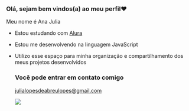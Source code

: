 ### Olá, sejam bem vindos(a) ao meu perfil❤️

Meu nome é Ana Julia
- Estou estudando com [Alura](https://www.alura.com.br/)
- Estou me desenvolvendo na linguagem JavaScript
- Utilizo esse espaço para minha organização e compartilhamento dos meus projetos desenvolvidos

  ### Você pode entrar em contato comigo

  julialopesdeabreulopes@gmail.com

  ![](https://media1.tenor.com/m/S0etLbUHAtAAAAAd/cool-fun.gif)
